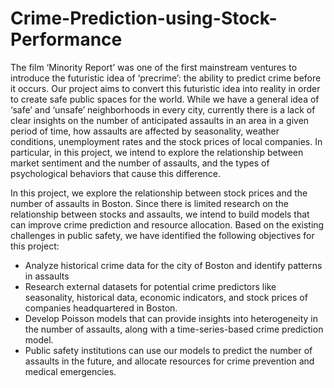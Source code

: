 # Crime-Prediction-using-Stock-Performance

The film ‘Minority Report’ was one of the first mainstream ventures to introduce the futuristic idea of ‘precrime’: the ability to predict crime before it occurs. Our project aims to convert this futuristic idea into reality in order to create safe public spaces for the world. While we have a general idea of ‘safe’ and ‘unsafe’ neighborhoods in every city, currently there is a lack of clear insights on the number of anticipated assaults in an area in a given period of time, how assaults are affected by seasonality, weather conditions, unemployment rates and the stock prices of local companies. In particular, in this project, we intend to explore the relationship between market sentiment and the number of assaults, and the types of psychological behaviors that cause this difference.

In this project, we explore the relationship between stock prices and the number of assaults in Boston. Since there is limited research on the relationship between stocks and assaults, we intend to build models that can improve crime prediction and resource allocation. Based on the existing challenges in public safety, we have identified the following objectives for this project:

- Analyze historical crime data for the city of Boston and identify patterns in assaults
- Research external datasets for potential crime predictors like seasonality, historical data, economic indicators, and stock prices of companies headquartered in Boston. 
- Develop Poisson models that can provide insights into heterogeneity in the number of assaults, along with a time-series-based crime prediction model.
- Public safety institutions can use our models to predict the number of assaults in the future, and allocate resources for crime prevention and medical emergencies.

